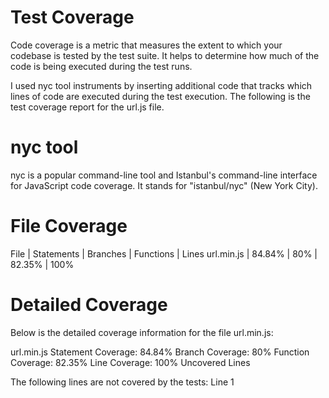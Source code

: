 # Test Coverage
Code coverage is a metric that measures the extent to which your codebase is tested by the test suite. 
It helps to determine how much of the code is being executed during the test runs. 

I used nyc tool instruments by inserting additional code that tracks which lines of code are executed during the test execution.
The following is the test coverage report for the url.js file.

# nyc tool 
nyc is a popular command-line tool and Istanbul's command-line interface for JavaScript code coverage. It stands for "istanbul/nyc" (New York City).

# File Coverage
File	   |  Statements | 	Branches |	Functions   |   Lines
url.min.js |  84.84%	 |     80%	 |    82.35%	|    100%

# Detailed Coverage
Below is the detailed coverage information for the file url.min.js:

url.min.js
Statement Coverage: 84.84%
Branch Coverage: 80%
Function Coverage: 82.35%
Line Coverage: 100%
Uncovered Lines

The following lines are not covered by the tests:
Line 1

